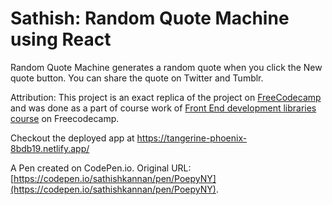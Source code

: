 # Sathish: Random Quote Machine using React
Random  Quote Machine generates a random quote when you click the New quote button. You can share the quote on Twitter and Tumblr.

Attribution: This project is an exact replica of the project on [FreeCodecamp](https://codepen.io/freeCodeCamp/full/qRZeGZ) and was done as a part of course work of [Front End development libraries course](https://www.freecodecamp.org/learn/front-end-development-libraries) on Freecodecamp. 

Checkout the deployed app at https://tangerine-phoenix-8bdb19.netlify.app/

A Pen created on CodePen.io. Original URL: [https://codepen.io/sathishkannan/pen/PoepyNY](https://codepen.io/sathishkannan/pen/PoepyNY).

